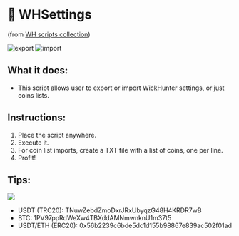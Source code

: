 # :blossom: WHSettings
(from [WH scripts collection](https://github.com/daisy613/wickHunter-scripts))

![export](https://i.imgur.com/slBnQax.png?1)
![import](https://i.imgur.com/2yaDeuq.png?1)

## What it does:
- This script allows user to export or import WickHunter settings, or just coins lists.

## Instructions:
1. Place the script anywhere.
2. Execute it.
3. For coin list imports, create a TXT file with a list of coins, one per line.
4. Profit!

## Tips:
![](https://i.imgur.com/M46tl6t.png)
- USDT (TRC20): TNuwZebdZmoDxrJRxUbyqzG48H4KRDR7wB
- BTC: 1PV97ppRdWeXw4TBXddAMNmwnknU1m37t5
- USDT/ETH (ERC20): 0x56b2239c6bde5dc1d155b98867e839ac502f01ad
